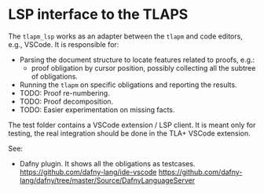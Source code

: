 # LSP interface to the TLAPS

The `tlapm_lsp` works as an adapter between the `tlapm` and code editors, e.g., VSCode.
It is responsible for:
  - Parsing the document structure to locate features related to proofs, e.g.:
      - proof obligation by cursor position, possibly collecting all the subtree of obligations.
  - Running the `tlapm` on specific obligations and reporting the results.
  - TODO: Proof re-numbering.
  - TODO: Proof decomposition.
  - TODO: Easier experimentation on missing facts.

The test folder contains a VSCode extension / LSP client. It is meant only for testing,
the real integration should be done in the TLA+ VSCode extension.

See:
  - Dafny plugin. It shows all the obligations as testcases.
    <https://github.com/dafny-lang/ide-vscode>
    <https://github.com/dafny-lang/dafny/tree/master/Source/DafnyLanguageServer>
